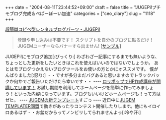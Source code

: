 +++
date = "2004-08-11T23:44:52+09:00"
draft = false
title = "JUGEPi!プチモブログ完成＆ぺぱーぼーい加速"
categories = ["ceo_diary"]
slug = "1118"
+++

<a href="http://pi.jugem.jp" target="_blank">超簡単コピペ型レンタルブログパーツ - JUGEPi!</a>
<blockquote>登録や申し込みは不要です！
スクリプトを自分のブログに貼るだけ！
JUGEMユーザーならバナーすら出ません!
<a href="http://jugepi.jugem.jp/" target="_blank">[サンプル]</a>
</blockquote>
JUGEPi!にモブログ追加[:びっくり:]
わざわざ一記事にするまでも無いような、ちょっとした更新をしたいときはこれを使えばいいのではないでしょうか。
あとはモブログつかえないブログツールをお使いの方とかにオススメです。
僕がんばりました[:怒り:]
・・ですが多分まだバグあると思いますのでトラックバックか何かでご報告いただけたら幸いです・・
----
<a href="http://lolipop.jp/?mode=manual&state1=lecture" target="_blank">ロリポップでHP作成講座が開講しています！</a>
お試し期間を利用してホームページを簡単に作ってみましょう！といった内容になっています。ブログもいいけどホームページも！って方はゼヒ。
----
<a href="http://sample39.jugem.jp/" target="_blank">JUGEMの新テンプレート</a>すごっ
----
近日中に<a href="http://jugem.jp/jt/" target="_blank">JUGEM TEMPLATER同盟</a>で動きがあったりコンテスト開催したりします。他にもイロイロあるはず・・お盆だからってノンビリしてられませんよっ[:冷や汗:]
